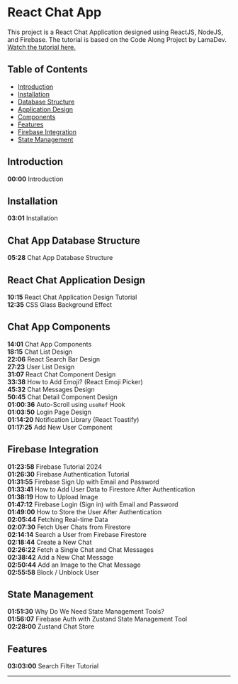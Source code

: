 
# React Chat App

This project is a React Chat Application designed using ReactJS, NodeJS, and Firebase. The tutorial is based on the Code Along Project by LamaDev. [Watch the tutorial here.](https://www.youtube.com/watch?v=domt_Sx-wTY)

## Table of Contents

- [Introduction](#introduction)
- [Installation](#installation)
- [Database Structure](#chat-app-database-structure)
- [Application Design](#react-chat-application-design)
- [Components](#chat-app-components)
- [Features](#features)
- [Firebase Integration](#firebase-integration)
- [State Management](#state-management)

## Introduction
**00:00** Introduction

## Installation
**03:01** Installation

## Chat App Database Structure
**05:28** Chat App Database Structure

## React Chat Application Design
**10:15** React Chat Application Design Tutorial  
**12:35** CSS Glass Background Effect

## Chat App Components
**14:01** Chat App Components  
**18:15** Chat List Design  
**22:06** React Search Bar Design  
**27:23** User List Design  
**31:07** React Chat Component Design  
**33:38** How to Add Emoji? (React Emoji Picker)  
**45:32** Chat Messages Design  
**50:45** Chat Detail Component Design  
**01:00:36** Auto-Scroll using `useRef` Hook  
**01:03:50** Login Page Design  
**01:14:20** Notification Library (React Toastify)  
**01:17:25** Add New User Component

## Firebase Integration
**01:23:58** Firebase Tutorial 2024  
**01:26:30** Firebase Authentication Tutorial  
**01:31:55** Firebase Sign Up with Email and Password  
**01:33:41** How to Add User Data to Firestore After Authentication  
**01:38:19** How to Upload Image  
**01:47:12** Firebase Login (Sign in) with Email and Password  
**01:49:00** How to Store the User After Authentication  
**02:05:44** Fetching Real-time Data  
**02:07:30** Fetch User Chats from Firestore  
**02:14:14** Search a User from Firebase Firestore  
**02:18:44** Create a New Chat  
**02:26:22** Fetch a Single Chat and Chat Messages  
**02:38:42** Add a New Chat Message  
**02:50:44** Add an Image to the Chat Message  
**02:55:58** Block / Unblock User

## State Management
**01:51:30** Why Do We Need State Management Tools?  
**01:56:07** Firebase Auth with Zustand State Management Tool  
**02:28:00** Zustand Chat Store

## Features
**03:03:00** Search Filter Tutorial

---

